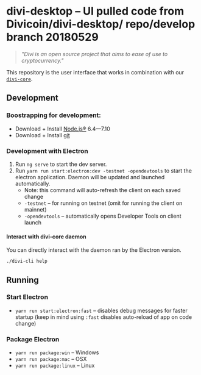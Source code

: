 # divi-desktop – UI pulled code from Divicoin/divi-desktop/ repo/develop branch 20180529

> *"Divi is an open source project that aims to ease of use to cryptocurrency."*


This repository is the user interface that works in combination with our [`divi-core`](https://github.com/Divicoin/Divi).

## Development

### Boostrapping for development:

* Download + Install [Node.js®](https://nodejs.org/) 6.4—7.10
* Download + Install [git](https://git-scm.com/)

### Development with Electron

1. Run `ng serve` to start the dev server.
2. Run `yarn run start:electron:dev -testnet -opendevtools` to start the electron application. Daemon will be updated and launched automatically.
   * Note: this command will auto-refresh the client on each saved change
   * `-testnet` – for running on testnet (omit for running the client on mainnet)
   * `-opendevtools` – automatically opens Developer Tools on client launch

#### Interact with divi-core daemon

You can directly interact with the daemon ran by the Electron version.

```
./divi-cli help
```

## Running

### Start Electron

* `yarn run start:electron:fast` – disables debug messages for faster startup (keep in mind using `:fast` disables auto-reload of app on code change)

### Package Electron

* `yarn run package:win` – Windows
* `yarn run package:mac` – OSX
* `yarn run package:linux` – Linux



